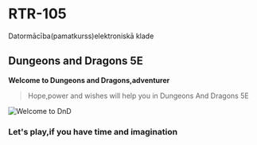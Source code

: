 # RTR-105
Datormācība(pamatkurss)elektroniskā klade 
## Dungeons and Dragons 5E
**Welcome to Dungeons and Dragons,adventurer**
>Hope,power and wishes will help you in Dungeons And Dragons 5E 
>
![Welcome to DnD](https://comiczone.ru/wp-content/uploads/2019/10/c433543859742e9843f3269d7c5e89863bb2e13e.png)
### Let's play,if you have time and imagination
